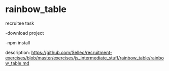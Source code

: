 # rainbow_table
recruitee task

-download project

-npm install

description: https://github.com/Selleo/recruitment-exercises/blob/master/exercises/js_intermediate_stuff/rainbow_table/rainbow_table.md
